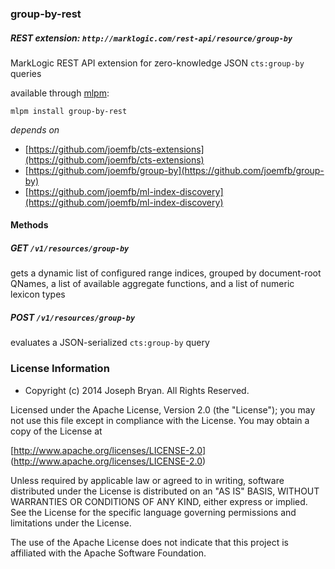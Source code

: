 ### group-by-rest

##### REST extension: `http://marklogic.com/rest-api/resource/group-by`

MarkLogic REST API extension for zero-knowledge JSON `cts:group-by` queries

available through [mlpm](http://registry.demo.marklogic.com/package/group-by-rest):

    mlpm install group-by-rest

*depends on*

* [https://github.com/joemfb/cts-extensions](https://github.com/joemfb/cts-extensions)
* [https://github.com/joemfb/group-by](https://github.com/joemfb/group-by)
* [https://github.com/joemfb/ml-index-discovery](https://github.com/joemfb/ml-index-discovery)

#### Methods

##### GET `/v1/resources/group-by`

gets a dynamic list of configured range indices, grouped by document-root QNames, a list of available aggregate functions, and a list of numeric lexicon types

##### POST `/v1/resources/group-by`

evaluates a JSON-serialized `cts:group-by` query

### License Information

- Copyright (c) 2014 Joseph Bryan. All Rights Reserved.

Licensed under the Apache License, Version 2.0 (the "License");
you may not use this file except in compliance with the License.
You may obtain a copy of the License at

[http://www.apache.org/licenses/LICENSE-2.0]
(http://www.apache.org/licenses/LICENSE-2.0)

Unless required by applicable law or agreed to in writing, software
distributed under the License is distributed on an "AS IS" BASIS,
WITHOUT WARRANTIES OR CONDITIONS OF ANY KIND, either express or implied.
See the License for the specific language governing permissions and
limitations under the License.

The use of the Apache License does not indicate that this project is
affiliated with the Apache Software Foundation.
